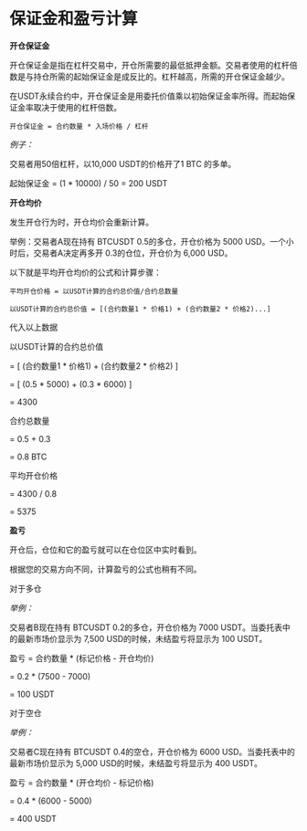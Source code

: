 # 保证金和盈亏计算

**开仓保证金**

开仓保证金是指在杠杆交易中，开仓所需要的最低抵押金额。交易者使用的杠杆倍数是与持仓所需的起始保证金是成反比的。杠杆越高，所需的开仓保证金越少。

在USDT永续合约中，开仓保证金是用委托价值乘以初始保证金率所得。而起始保证金率取决于使用的杠杆倍数。

```
开仓保证金 = 合约数量 * 入场价格 / 杠杆
```

_例子：_

交易者用50倍杠杆，以10,000 USDT的价格开了1 BTC 的多单。

起始保证金 = (1 \* 10000) / 50 = 200 USDT

**开仓均价**

发生开仓行为时，开仓均价会重新计算。 

举例：交易者A现在持有 BTCUSDT 0.5的多仓，开仓价格为 5000 USD。一个小时后，交易者A决定再多开 0.3的仓位，开仓价为 6,000 USD。

以下就是平均开仓均价的公式和计算步骤：

```
平均开仓价格 = 以USDT计算的合约总价值/合约总数量
```

```
以USDT计算的合约总价值 = [(合约数量1 * 价格1) + (合约数量2 * 价格2)...]
```

代入以上数据

以USDT计算的合约总价值

= [ (合约数量1 \* 价格1) + (合约数量2 \* 价格2) ]

= [ (0.5 \* 5000) + (0.3 \* 6000) ]

= 4300

合约总数量

= 0.5 + 0.3

= 0.8 BTC

平均开仓价格

= 4300 / 0.8

= 5375


**盈亏**

开仓后，仓位和它的盈亏就可以在仓位区中实时看到。

根据您的交易方向不同，计算盈亏的公式也稍有不同。

对于多仓

_举例：_

交易者B现在持有 BTCUSDT 0.2的多仓，开仓价格为 7000 USDT。当委托表中的最新市场价显示为 7,500 USD的时候，未结盈亏将显示为 100 USDT。


盈亏 = 合约数量 \* (标记价格 - 开仓均价)

= 0.2 \* (7500 - 7000)

= 100 USDT

对于空仓

_举例：_

交易者C现在持有 BTCUSDT 0.4的空仓，开仓价格为 6000 USD。当委托表中的最新市场价显示为 5,000 USD的时候，未结盈亏将显示为 400 USDT。

盈亏 = 合约数量 \* (开仓均价 - 标记价格)

= 0.4 \* (6000 - 5000)

= 400 USDT
